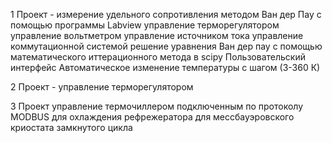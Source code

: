 1 Проект - измерение удельного сопротивления методом Ван дер Пау с помощью программы Labview
управление терморегулятором
управление вольтметром
управление источником тока 
управление коммутационной системой
решение уравнения Ван дер пау с помощью математического иттерационного метода в scipy
Пользовательский интерфейс
Автоматическое изменение температуры с шагом (3-360 К)

2 Проект - управление терморегулятором


3 Проект управление термочиллером подключенным по протоколу MODBUS для охлаждения рефрежератора для мессбауэровского криостата замкнутого цикла
